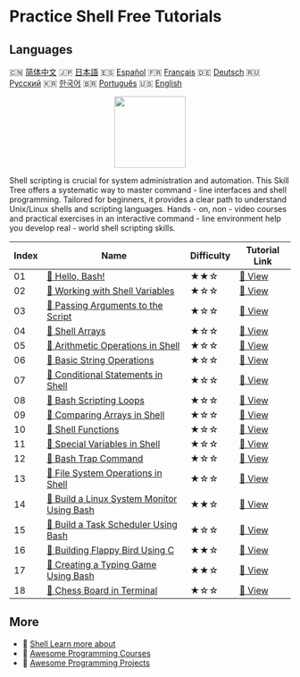 # Practice Shell Free Tutorials

## Languages

🇨🇳 [简体中文](README_zh.md) 🇯🇵 [日本語](README_ja.md) 🇪🇸 [Español](README_es.md) 🇫🇷 [Français](README_fr.md) 🇩🇪 [Deutsch](README_de.md) 🇷🇺 [Русский](README_ru.md) 🇰🇷 [한국어](README_ko.md) 🇧🇷 [Português](README_pt.md) 🇺🇸 [English](README.md) 

<div align="center">
<img width="128px" src="https://file.labex.io/path/FaVTnI4iqZP0.png">
</div>

Shell scripting is crucial for system administration and automation. This Skill Tree offers a systematic way to master command - line interfaces and shell programming. Tailored for beginners, it provides a clear path to understand Unix/Linux shells and scripting languages. Hands - on, non - video courses and practical exercises in an interactive command - line environment help you develop real - world shell scripting skills.

|   Index | Name                                                                                                                             | Difficulty   | Tutorial Link                                                                                 |
|---------|----------------------------------------------------------------------------------------------------------------------------------|--------------|-----------------------------------------------------------------------------------------------|
|      01 | [📖 Hello, Bash!](https://labex.io/en/tutorials/linux-hello-bash-388809)                                                         | ★★☆          | [🔗 View](https://labex.io/en/tutorials/linux-hello-bash-388809)                              |
|      02 | [📖 Working with Shell Variables](https://labex.io/en/tutorials/shell-working-with-shell-variables-388810)                       | ★☆☆          | [🔗 View](https://labex.io/en/tutorials/shell-working-with-shell-variables-388810)            |
|      03 | [📖 Passing Arguments to the Script](https://labex.io/en/tutorials/shell-passing-arguments-to-the-script-388811)                 | ★☆☆          | [🔗 View](https://labex.io/en/tutorials/shell-passing-arguments-to-the-script-388811)         |
|      04 | [📖 Shell Arrays](https://labex.io/en/tutorials/shell-shell-arrays-388812)                                                       | ★☆☆          | [🔗 View](https://labex.io/en/tutorials/shell-shell-arrays-388812)                            |
|      05 | [📖 Arithmetic Operations in Shell](https://labex.io/en/tutorials/shell-arithmetic-operations-in-shell-388813)                   | ★☆☆          | [🔗 View](https://labex.io/en/tutorials/shell-arithmetic-operations-in-shell-388813)          |
|      06 | [📖 Basic String Operations](https://labex.io/en/tutorials/shell-basic-string-operations-388814)                                 | ★☆☆          | [🔗 View](https://labex.io/en/tutorials/shell-basic-string-operations-388814)                 |
|      07 | [📖 Conditional Statements in Shell](https://labex.io/en/tutorials/linux-conditional-statements-in-shell-388815)                 | ★☆☆          | [🔗 View](https://labex.io/en/tutorials/linux-conditional-statements-in-shell-388815)         |
|      08 | [📖 Bash Scripting Loops](https://labex.io/en/tutorials/shell-bash-scripting-loops-388816)                                       | ★☆☆          | [🔗 View](https://labex.io/en/tutorials/shell-bash-scripting-loops-388816)                    |
|      09 | [📖 Comparing Arrays in Shell](https://labex.io/en/tutorials/shell-comparing-arrays-in-shell-388817)                             | ★☆☆          | [🔗 View](https://labex.io/en/tutorials/shell-comparing-arrays-in-shell-388817)               |
|      10 | [📖 Shell Functions](https://labex.io/en/tutorials/shell-shell-functions-388818)                                                 | ★☆☆          | [🔗 View](https://labex.io/en/tutorials/shell-shell-functions-388818)                         |
|      11 | [📖 Special Variables in Shell](https://labex.io/en/tutorials/shell-special-variables-in-shell-388819)                           | ★☆☆          | [🔗 View](https://labex.io/en/tutorials/shell-special-variables-in-shell-388819)              |
|      12 | [📖 Bash Trap Command](https://labex.io/en/tutorials/linux-bash-trap-command-388820)                                             | ★☆☆          | [🔗 View](https://labex.io/en/tutorials/linux-bash-trap-command-388820)                       |
|      13 | [📖 File System Operations in Shell](https://labex.io/en/tutorials/shell-file-system-operations-in-shell-388821)                 | ★☆☆          | [🔗 View](https://labex.io/en/tutorials/shell-file-system-operations-in-shell-388821)         |
|      14 | [📖 Build a Linux System Monitor Using Bash](https://labex.io/en/tutorials/linux-build-a-linux-system-monitor-using-bash-298845) | ★★☆          | [🔗 View](https://labex.io/en/tutorials/linux-build-a-linux-system-monitor-using-bash-298845) |
|      15 | [📖 Build a Task Scheduler Using Bash](https://labex.io/en/tutorials/linux-build-a-task-scheduler-using-bash-298846)             | ★☆☆          | [🔗 View](https://labex.io/en/tutorials/linux-build-a-task-scheduler-using-bash-298846)       |
|      16 | [📖 Building Flappy Bird Using C](https://labex.io/en/tutorials/c-building-flappy-bird-using-c-298823)                           | ★★☆          | [🔗 View](https://labex.io/en/tutorials/c-building-flappy-bird-using-c-298823)                |
|      17 | [📖 Creating a Typing Game Using Bash](https://labex.io/en/tutorials/linux-creating-a-typing-game-using-bash-298847)             | ★★☆          | [🔗 View](https://labex.io/en/tutorials/linux-creating-a-typing-game-using-bash-298847)       |
|      18 | [📖 Chess Board in Terminal](https://labex.io/en/tutorials/linux-chess-board-in-terminal-299820)                                 | ★☆☆          | [🔗 View](https://labex.io/en/tutorials/linux-chess-board-in-terminal-299820)                 |

## More

- 🔗 [Shell Learn more about](https://labex.io/en/skilltrees/shell)
- 🔗 [Awesome Programming Courses](https://github.com/labex-labs/awesome-programming-courses)
- 🔗 [Awesome Programming Projects](https://github.com/labex-labs/awesome-programming-projects)


